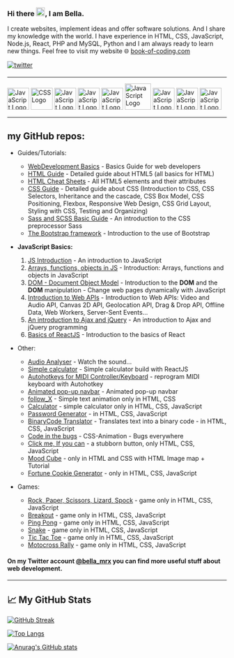  ### Hi there <img src="https://raw.githubusercontent.com/MartinHeinz/MartinHeinz/master/wave.gif" width="20px">, I am Bella.
 
 I create websites, implement ideas and offer software solutions. And I share my knowledge with the world. I have experience in HTML, CSS, JavaScript, Node.js, React, PHP and MySQL, Python and I am always ready to learn new things. Feel free to visit my website :globe_with_meridians: [book-of-coding.com](https://book-of-coding.com/)


<a href="https://twitter.com/bella_mrx" target="_blank">
<img src=https://img.shields.io/badge/twitter-%2300acee.svg?&style=for-the-badge&logo=twitter&logoColor=white alt=twitter style="margin-bottom: 5px;" />
</a>

 ---
 
  <img src="https://cdn.worldvectorlogo.com/logos/html-1.svg" alt="JavaScript Logo" width="50" height="50"/>  <img src="https://cdn.worldvectorlogo.com/logos/css-3.svg" alt="CSS Logo" width="50" height="50"/>
  <img src="https://cdn.worldvectorlogo.com/logos/javascript-1.svg" alt="JavaScript Logo" width="50" height="50"/> <img src="https://cdn.worldvectorlogo.com/logos/nodejs-2.svg" alt="JavaScript Logo" width="50" height="50"/> <img src="https://cdn.worldvectorlogo.com/logos/react-2.svg" alt="JavaScript Logo" width="50" height="50"/> <img src="https://www.php.net/images/logos/new-php-logo.svg" alt="JavaScript Logo" width="60" height="60"/> <img src="https://cdn.worldvectorlogo.com/logos/mysql-3.svg" alt="JavaScript Logo" width="50" height="50"/> <img src="https://cdn.worldvectorlogo.com/logos/python-4.svg" alt="JavaScript Logo" width="50" height="50"/> <img src="https://cdn.worldvectorlogo.com/logos/c.svg" alt="JavaScript Logo" width="50" height="50"/> 

 ---

 ## my GitHub repos:
 * Guides/Tutorials:
   - [WebDevelopment Basics](https://github.com/BellaMrx/WebDevelopment_Basics) - Basics Guide for web developers
   - [HTML Guide](https://github.com/BellaMrx/HTML_Guide) - Detailed guide about HTML5 (all basics for HTML)
   - [HTML Cheat Sheets](https://github.com/BellaMrx/HTML_Cheat_Sheets) - All HTML5 elements and their attributes
   - [CSS Guide](https://github.com/BellaMrx/CSS_Guide) - Detailed guide about CSS (Introduction to CSS, CSS Selectors, Inheritance and the cascade, CSS Box Model, CSS Positioning, Flexbox, Responsive Web Design, CSS Grid Layout, Styling with CSS, Testing and Organizing) 
   - [Sass and SCSS Basic Guide](https://github.com/BellaMrx/Sass_and_SCSS) - An introduction to the CSS preprocessor Sass
   - [The Bootstrap framework](https://github.com/BellaMrx/The_Bootstrap_framework) - Introduction to the use of Bootstrap 

  * **JavaScript Basics:**
    1. [JS Introduction](https://github.com/BellaMrx/JS_introduction) - An introduction to JavaScript
    2. [Arrays, functions, objects in JS](https://github.com/BellaMrx/Arrays_functions_objects_in_JS) - Introduction: Arrays, functions and objects in JavaScript
    3. [DOM - Document Object Model](https://github.com/BellaMrx/DOM_Document-Object-Model) - Introduction to the **DOM** and the **DOM** manipulation - Change web pages dynamically with JavaScript
    4. [Introduction to Web APIs](https://github.com/BellaMrx/JavaScript_Introduction-To-Web-APIs) - Introduction to Web APIs: Video and Audio API, Canvas 2D API, Geolocation API, Drag & Drop API, Offline Data, Web Workers, Server-Sent Events...
    5. [An introduction to Ajax and jQuery](https://github.com/BellaMrx/JavaScript_Introduction_to_Ajax_and_jQuery) - An introduction to Ajax and jQuery programming   
    6. [Basics of ReactJS](https://github.com/BellaMrx/Basics_of_React) - Introduction to the basics of React

 * Other:
   - [Audio Analyser](https://github.com/BellaMrx/audio_analyser) - Watch the sound...
   - [Simple calculator](https://github.com/BellaMrx/Calculator_React) - Simple calculator build with ReactJS
   - [Autohotkeys for MIDI Controller/Keyboard](https://github.com/BellaMrx/Autohotkeys_for_MIDI_Keyboard) - reprogram MIDI keyboard with Autohotkey
   - [Animated pop-up navbar](https://github.com/BellaMrx/animated_pop-up_navbar) - Animated pop-up navbar
   - [follow_X](https://github.com/BellaMrx/follow_X) - Simple text animation only in HTML, CSS
   - [Calculator](https://github.com/Projects-Games-HTML-CSS-JS/Calculator_simple) - simple calculator only in HTML, CSS, JavaScript   
   - [Password Generator](https://github.com/Projects-Games-HTML-CSS-JS/Password_Generator) - in HTML, CSS, JavaScript
   - [BinaryCode Translator](https://github.com/Projects-Games-HTML-CSS-JS/Binary_Translator) - Translates text into a binary code - in HTML, CSS, JavaScript
   - [Code in the bugs](https://github.com/BellaMrx/Code_in_the_bugs) - CSS-Animation - Bugs everywhere
   - [Click me, If you can](https://github.com/BellaMrx/Click-me_If-you-can) - a stubborn button, only HTML, CSS, JavaScript
   - [Mood Cube](https://github.com/Projects-Games-HTML-CSS-JS/Mood_Cube) - only in HTML and CSS with HTML Image map + Tutorial
   - [Fortune Cookie Generator](https://github.com/BellaMrx/Fortune_Cookie_Generator) - only in HTML, CSS, JavaScript 


 * Games:
   - [Rock, Paper, Scissors, Lizard, Spock](https://github.com/BellaMrx/rock_paper_scissor_lizard_spock) - game only in HTML, CSS, JavaScript
   - [Breakout](https://github.com/Projects-Games-HTML-CSS-JS/Breakout) - game only in HTML, CSS, JavaScript 
   - [Ping Pong](https://github.com/Projects-Games-HTML-CSS-JS/Ping-Pong) -  game only in HTML, CSS, JavaScript 
   - [Snake](https://github.com/Projects-Games-HTML-CSS-JS/Snake) - game only in HTML, CSS, JavaScript 
   - [Tic Tac Toe](https://github.com/Projects-Games-HTML-CSS-JS/Tic_Tac_Toe) - game only in HTML, CSS, JavaScript
   - [Motocross Rally](https://github.com/BellaMrx/Motocross_Rally) - game only in HTML, CSS, JavaScript 



 #### On my Twitter account [@bella_mrx](https://twitter.com/bella_mrx) you can find more useful stuff about web development.

 ---

 ## &#x1f4c8; My GitHub Stats

 [![GitHub Streak](https://streak-stats.demolab.com?user=BellaMrx&theme=gotham&locale=de)](https://git.io/streak-stats)


 [![Top Langs](https://github-readme-stats.vercel.app/api/top-langs/?username=BellaMrx&layout=compact&theme=gotham)](https://github.com/anuraghazra/github-readme-stats)


 [![Anurag's GitHub stats](https://github-readme-stats.vercel.app/api?username=BellaMrx&show_icons=true&theme=gotham)](https://github.com/anuraghazra/github-readme-stats)

